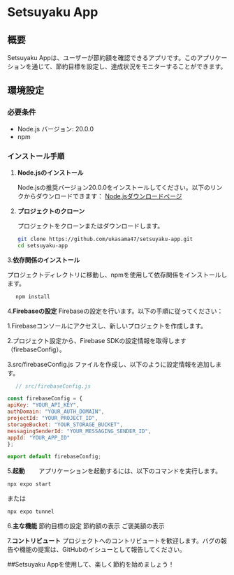 # Setsuyaku App

## 概要

Setsuyaku Appは、ユーザーが節約額を確認できるアプリです。このアプリケーションを通じて、節約目標を設定し、達成状況をモニターすることができます。

## 環境設定

### 必要条件

- Node.js バージョン: 20.0.0
- npm

### インストール手順

1. **Node.jsのインストール**

   Node.jsの推奨バージョン20.0.0をインストールしてください。以下のリンクからダウンロードできます：
   [Node.jsダウンロードページ](https://nodejs.org/)

2. **プロジェクトのクローン**

   プロジェクトをクローンまたはダウンロードします。

   ```bash
   git clone https://github.com/ukasama47/setsuyaku-app.git
   cd setsuyaku-app
   ```
3.**依存関係のインストール**

  プロジェクトディレクトリに移動し、npmを使用して依存関係をインストールします。
   ```bash
　 npm install
   ```
4.**Firebaseの設定**
  Firebaseの設定を行います。以下の手順に従ってください：

  1.Firebaseコンソールにアクセスし、新しいプロジェクトを作成します。

  2.プロジェクト設定から、Firebase SDKの設定情報を取得します（firebaseConfig）。

  3.src/firebaseConfig.js ファイルを作成し、以下のように設定情報を追加します。

  ```javascript
　 // src/firebaseConfig.js

const firebaseConfig = {
  apiKey: "YOUR_API_KEY",
  authDomain: "YOUR_AUTH_DOMAIN",
  projectId: "YOUR_PROJECT_ID",
  storageBucket: "YOUR_STORAGE_BUCKET",
  messagingSenderId: "YOUR_MESSAGING_SENDER_ID",
  appId: "YOUR_APP_ID"
};

export default firebaseConfig;

   ```
5.**起動**
　　アプリケーションを起動するには、以下のコマンドを実行します。
```bash
npx expo start
  ```
または
```bash
npx expo tunnel
  ```
6.**主な機能**
節約目標の設定
節約額の表示
ご褒美額の表示

7.**コントリビュート**
プロジェクトへのコントリビュートを歓迎します。バグの報告や機能の提案は、GitHubのイシューとして報告してください。


##Setsuyaku Appを使用して、楽しく節約を始めましょう！
  
